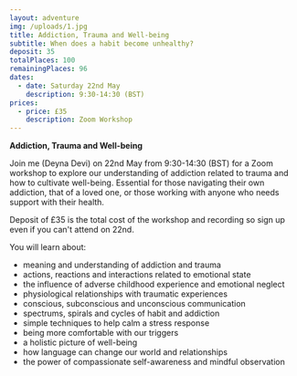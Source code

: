 ```yaml
---
layout: adventure
img: /uploads/1.jpg
title: Addiction, Trauma and Well-being
subtitle: When does a habit become unhealthy?
deposit: 35
totalPlaces: 100
remainingPlaces: 96
dates:
  - date: Saturday 22nd May
    description: 9:30-14:30 (BST)
prices:
  - price: £35
    description: Zoom Workshop
---
```

**Addiction, Trauma and Well-being**

Join me (Deyna Devi) on 22nd May from 9:30-14:30 (BST) for a Zoom workshop to explore our understanding of addiction related to trauma and how to cultivate well-being. Essential for those navigating their own addiction, that of a loved one, or those working with anyone who needs support with their health.

Deposit of £35 is the total cost of the workshop and recording so sign up even if you can't attend on 22nd.

You will learn about:  

* meaning and understanding of addiction and trauma
* actions, reactions and interactions related to emotional state
* the influence of adverse childhood experience and emotional neglect
* physiological relationships with traumatic experiences
* conscious, subconscious and unconscious communication
* spectrums, spirals and cycles of habit and addiction
* simple techniques to help calm a stress response
* being more comfortable with our triggers
* a holistic picture of well-being
* how language can change our world and relationships
* the power of compassionate self-awareness and mindful observation